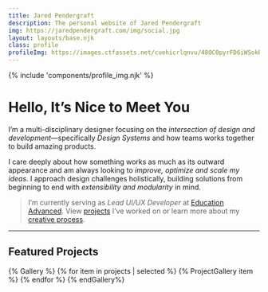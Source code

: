 ```yaml
---
title: Jared Pendergraft
description: The personal website of Jared Pendergraft
img: https://jaredpendergraft.com/img/social.jpg
layout: layouts/base.njk
class: profile
profileImg: https://images.ctfassets.net/cuehicrlqnvu/48OC0pyrFD6iWSokRiz3Zs/f9fb4d4df16062af7a4eb885b1abc08e/profile-big.jpg
---
```


{% include 'components/profile_img.njk' %}

# Hello, It’s Nice to Meet You

I’m a multi-disciplinary designer focusing on the *intersection of design and development*—specifically *Design Systems* and how teams works together to build amazing products.

I care deeply about how something works as much as its outward appearance and am always looking to *improve, optimize and scale my ideas*. I approach design challenges holistically, building solutions from beginning to end with *extensibility and modularity* in mind.

> I’m currently serving as *Lead UI/UX Developer* at [Education Advanced](https://educationadvanced.com/). View [projects](/projects/) I’ve worked on or learn more about my [creative process](/hire/#my-creative-process).

***
## Featured Projects

{% Gallery %}
{% for item in projects | selected %}
  {% ProjectGallery item %}
{% endfor %}
{% endGallery%}